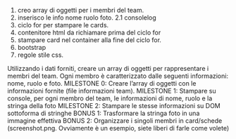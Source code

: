 1. creo array di oggetti per i membri del team.
2. inserisco le info nome ruolo foto.
2.1 consolelog 
3. ciclo for per stampare le cards.
4. contenitore html da richiamare prima del ciclo for
5. stampare card nel container alla fine del ciclo for.
6. bootstrap
7. regole stile css.













Utilizzando i dati forniti, creare un array di oggetti per rappresentare i membri del team. Ogni membro è caratterizzato dalle seguenti informazioni: nome, ruolo e foto.
MILESTONE 0:
Creare l’array di oggetti con le informazioni fornite (file informazioni team).
MILESTONE 1: Stampare su console, per ogni membro del team, le informazioni di nome, ruolo e la stringa della foto
MILESTONE 2:
Stampare le stesse informazioni su DOM sottoforma di stringhe
BONUS 1: Trasformare la stringa foto in una immagine effettiva
BONUS 2: Organizzare i singoli membri in card/schede (screenshot.png. Ovviamente è un esempio, siete liberi di farle come volete)
